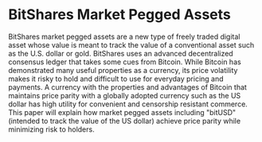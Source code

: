 BitShares Market Pegged Assets
===================
BitShares market pegged assets are a new type of freely traded digital asset whose value is meant to track the value of a conventional asset such as the U.S. dollar or gold.  BitShares uses an advanced decentralized consensus ledger that takes some cues from Bitcoin.  While Bitcoin has demonstrated many useful properties as a currency, its price volatility makes it risky to hold and difficult to use for everyday pricing and payments.  A currency with the properties and advantages of Bitcoin that maintains price parity with a globally adopted currency such as the US dollar has high utility for convenient and censorship resistant commerce.  This paper will explain how market pegged assets including "bitUSD" (intended to track the value of the US dollar) achieve price parity while minimizing risk to holders.

